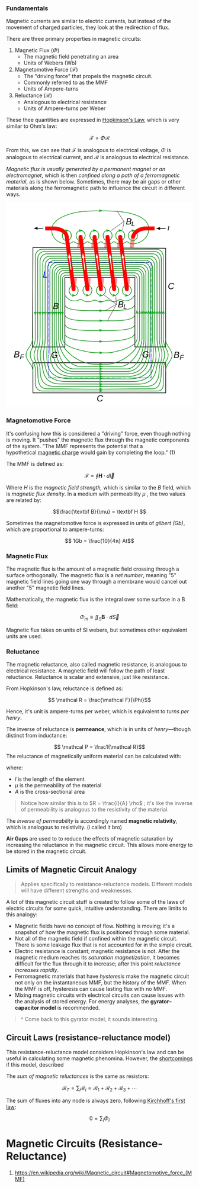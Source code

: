 
### Fundamentals

Magnetic currents are similar to electric currents, but instead of the movement of charged particles, they look at the redirection of flux.

There are three primary properties in magnetic circuits:
1) Magnetic Flux ($\Phi$) 
	- The magnetic field penetrating an area
	- Units of Webers  (Wb)
2) Magnetomotive Force ($\mathcal F$)
	- The "driving force" that propels the magnetic circuit.  
	- Commonly referred to as the MMF
	- Units of Ampere-turns
3) Reluctance ($\mathcal R$)
	- Analogous to electrical resistance 
	- Units of Ampere-turns per Weber

These thee quantities are expressed in [Hopkinson's Law](https://en.wikipedia.org/wiki/Magnetic_circuit#Hopkinson's_law), which is very similar to Ohm's law:

$$\mathcal F = \Phi \mathcal R $$

From this, we can see that $\mathcal F$ is analogous to electrical voltage, $\Phi$ is analogous to electrical current, and $\mathcal R$ is analogous to electrical resistance.


*Magnetic flux is usually generated by a permanent magnet or an electromagnet*, which is then *confined along a path of a ferromagnetic material*, as is shown below. Sometimes, there may be air gaps or other materials along the ferromagnetic path to influence the circuit in different ways.


![|366](../../media/Pasted%20image%2020241108215840.webp)

### Magnetomotive Force

It's confusing how this is considered a "driving" force, even though nothing is moving. It "pushes" the magnetic flux through the magnetic components of the system.  "The MMF represents the potential that a hypothetical [magnetic charge](https://en.wikipedia.org/wiki/Magnetic_monopole "Magnetic monopole") would gain by completing the loop." (1)

The MMF is defined as:

$$ \mathcal F = \oint \textbf{H} \cdot d \vec l $$

Where $H$ is the *magnetic field strength,* which is similar to the $B$ field, which is *magnetic flux density*. In a medium with permeability $\mu$ , the two values are related by:

$$\frac{\textbf B}{\mu} = \textbf H $$


Sometimes the magnetomotive force is expressed in units of *gilbert (Gb)*, which are proportional to ampere-turns:

$$ 1Gb = \frac{10}{4π} At$$


### Magnetic Flux

The magnetic flux is the amount of a magnetic field crossing through a surface orthogonally. The magnetic flux is a *net number*, meaning "5" magnetic field lines going one way through a membrane would cancel out another "5" magnetic field lines.

Mathematically, the magnetic flux is the integral over some surface in a B field:

$$ \Phi_m \equiv \iint _S \textbf{B} \cdot d \vec S $$

Magnetic flux takes on units of SI webers, but sometimes other equivalent units are used.

### Reluctance

The magnetic reluctance, also called magnetic resistance, is analogous to electrical resistance. A magnetic field will follow the path of least reluctance. Reluctance is scalar and extensive, just like resistance.

From Hopkinson's law, reluctance is defined as:

$$ \mathcal R = \frac{\mathcal F}{\Phi}$$

Hence, it's unit is ampere-turns per weber, which is equivalent to *turns per henry*. 

The inverse of reluctance is **permeance**, which is in units of *henry*—though distinct from inductance:

$$ \mathcal P = \frac1{\mathcal R}$$ 
The reluctance of magnetically uniform material can be calculated with:

$$ $$

where:
- $l$ is the length of the element
- $\mu$ is the permeability of the material
- $A$ is the cross-sectional area

> Notice how similar this is to $R = \frac{l}{A} \rho$ ; it's like the inverse of permeability is analogous to the resistivity of the material. 

The *inverse of permeability* is accordingly named **magnetic relativity**, which is analogous to resistivity. (i called it bro)

**Air Gaps** are used to to reduce the effects of magnetic saturation by increasing the reluctance in the magnetic circuit. This allows more energy to be stored in the magnetic circuit.


## Limits of Magnetic Circuit Analogy

> Applies specifically to resistance-reluctance models. Different models will have different strengths and weaknesses.

A lot of this magnetic circuit stuff is created to follow some of the laws of electric circuits for some quick, intuitive understanding. There are limits to this analogy:

- Magnetic fields have no concept of flow. Nothing is moving; it's a snapshot of how the magnetic flux is positioned through some material.
- Not all of the magnetic field if confined within the magnetic circuit. There is some leakage flux that is not accounted for in the simple circuit.
- Electric resistance is constant; magnetic resistance is not. After the magnetic medium reaches its *saturation magnetization*, it becomes difficult for the flux through it to increase; after this point *reluctance increases rapidly*.
- Ferromagnetic materials that have *hysteresis* make the magnetic circuit not only on the instantaneous MMF, but the history of the MMF. When the MMF is off, hysteresis can cause lasting flux with no MMF.
- Mixing magnetic circuits with electrical circuits can cause issues with the analysis of stored energy. For energy analyses, the **gyrator–capacitor model** is recommended.

> ^ Come back to this gyrator model, it sounds interesting.

## Circuit Laws (resistance-reluctance model)

This resistance-reluctance model considers Hopkinson's law and can be useful in calculating some magnetic phenomina. However, the [shortcomings](#Limits%20of%20Magnetic%20Circuit%20Analogy) if this model, described


The *sum of magnetic reluctances* is the same as resistors:

$$ \mathcal R_T = \sum _i \mathcal R_i = \mathcal R_1+\mathcal R_2+\mathcal R_3+\cdots$$

The sum of fluxes into any node is always zero, following [Kirchhoff's first law](https://en.wikipedia.org/wiki/Kirchhoff%27s_circuit_laws#Kirchhoff's_current_law):

$$ 0= \sum _i\Phi_i$$




# Magnetic Circuits (Resistance-Reluctance)

1. https://en.wikipedia.org/wiki/Magnetic_circuit#Magnetomotive_force_(MMF)


